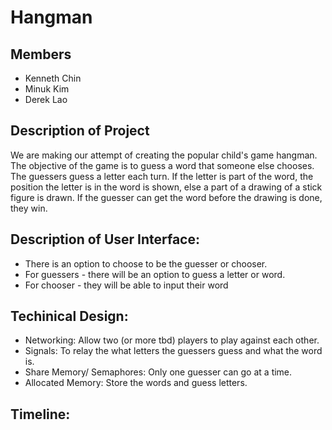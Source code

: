 # Hangman

## Members
- Kenneth Chin  
- Minuk Kim  
- Derek Lao  

## Description of Project  
We are making our attempt of creating the popular child's game hangman.
The objective of the game is to guess a word that someone else chooses. The
guessers guess a letter each turn. If the letter is part of the word, the
position the letter is in the word is shown, else a part of a drawing of a stick 
figure is drawn. If the guesser can get the word before the drawing is done, they win.

## Description of User Interface:  
- There is an option to choose to be the guesser or chooser.
- For guessers - there will be an option to guess a letter or word.
- For chooser - they will be able to input their word


## Techinical Design:
- Networking: Allow two (or more tbd) players to play against each other.
- Signals: To relay the what letters the guessers guess and what the word is.
- Share Memory/ Semaphores: Only one guesser can go at a time.
- Allocated Memory: Store the words and guess letters.

## Timeline:

